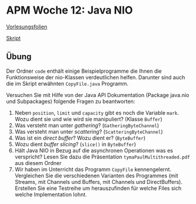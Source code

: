 # APM Woche 12: Java NIO


[Vorlesungsfolien](w12_nio.pdf)

[Skript](script_nio.pdf)

## Übung

Der Ordner `code` enthält einige Beispielprogramme die Ihnen die Funktionsweise der nio-Klassen verdeutlichen helfen. Darunter sind auch die im Skript erwähnten `CopyFile.java` Programm.

Versuchen Sie mit Hilfe von der Java API Dokumentation (Package java.nio und Subpackages) folgende Fragen zu beantworten:

1. Neben `position`, `limit` und `capacity` gibt es noch die Variable `mark`. Wozu dient sie und wie wird sie manipuliert? (Klasse `Buffer`)
2. Was versteht man unter _gathering_? (`GatheringByteChannel`)
3. Was versteht man unter _scattering_? (`ScatteringByteChannel`)
4. Was ist ein _direct buffer_? Wozu dient er? (`ByteBuffer`)
5. Wozu dient _buffer slicing_? (`slice()` in `ByteBuffer`)
6. Hält Java NIO in Bezug auf die asynchronen Operationen was es verspricht? Lesen Sie dazu die Präsentation `tymaPaulMultithreaded.pdf` aus diesem Ordner
7. Wir haben im Unterricht das Programm `CopyFile` kennengelernt. Vergleichen Sie die verschiedenen Varianten des Programmes (mit Streams, mit Channels und Buffers, mit Channels und DirectBuffers). Erstellen Sie eine Testreihe um herauszufinden für welche Files sich welche Implementation lohnt.
